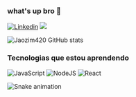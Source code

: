 
### what's up bro 🤙

[![Linkedin](https://img.shields.io/badge/LinkedIn-0077B5?style=for-the-badge&logo=linkedin&logoColor=white)](https://www.linkedin.com/in/jo%C3%A3o-vitor-soares-pru%C3%AAza-b00329238/)
<a href="mailto: joao.soarespru@gmail.com"><img src="https://img.shields.io/badge/Gmail-D14836?style=for-the-badge&logo=gmail&logoColor=white" target_blank></img></a>

![Jaozim420 GitHub stats](https://github-readme-stats.vercel.app/api?username=Jaozim420&show_icons=true&theme=dracula)


### Tecnologias que estou aprendendo
![JavaScript](https://img.shields.io/badge/javascript-%23323330.svg?style=for-the-badge&logo=javascript&logoColor=%23F7DF1E) 
![NodeJS](https://img.shields.io/badge/node.js-6DA55F?style=for-the-badge&logo=node.js&logoColor=white)
![React](https://img.shields.io/badge/react-%2320232a.svg?style=for-the-badge&logo=react&logoColor=%2361DAFB)

![Snake animation](https://github.com/Jaozim420/Jaozim420/blob/output/github-contribution-grid-snake.svg)


